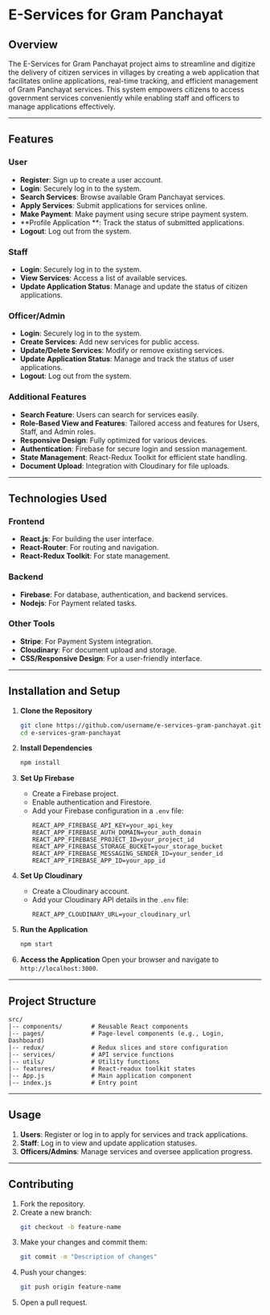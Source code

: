 # E-Services for Gram Panchayat

## Overview
The E-Services for Gram Panchayat project aims to streamline and digitize the delivery of citizen services in villages by creating a web application that facilitates online applications, real-time tracking, and efficient management of Gram Panchayat services. This system empowers citizens to access government services conveniently while enabling staff and officers to manage applications effectively.

---

## Features

### **User**
- **Register**: Sign up to create a user account.
- **Login**: Securely log in to the system.
- **Search Services**: Browse available Gram Panchayat services.
- **Apply Services**: Submit applications for services online.
- **Make Payment**: Make payment using secure stripe payment system.
- **Profile Application **: Track the status of submitted applications.
- **Logout**: Log out from the system.

### **Staff**
- **Login**: Securely log in to the system.
- **View Services**: Access a list of available services.
- **Update Application Status**: Manage and update the status of citizen applications.

### **Officer/Admin**
- **Login**: Securely log in to the system.
- **Create Services**: Add new services for public access.
- **Update/Delete Services**: Modify or remove existing services.
- **Update Application Status**: Manage and track the status of user applications.
- **Logout**: Log out from the system.

### Additional Features
- **Search Feature**: Users can search for services easily.
- **Role-Based View and Features**: Tailored access and features for Users, Staff, and Admin roles.
- **Responsive Design**: Fully optimized for various devices.
- **Authentication**: Firebase for secure login and session management.
- **State Management**: React-Redux Toolkit for efficient state handling.
- **Document Upload**: Integration with Cloudinary for file uploads.

---

## Technologies Used

### **Frontend**
- **React.js**: For building the user interface.
- **React-Router**: For routing and navigation.
- **React-Redux Toolkit**: For state management.

### **Backend**
- **Firebase**: For database, authentication, and backend services.
- **Nodejs**: For Payment related tasks.
  
### **Other Tools**
- **Stripe**: For Payment System integration.
- **Cloudinary**: For document upload and storage.
- **CSS/Responsive Design**: For a user-friendly interface.

---

## Installation and Setup

1. **Clone the Repository**
   ```bash
   git clone https://github.com/username/e-services-gram-panchayat.git
   cd e-services-gram-panchayat
   ```

2. **Install Dependencies**
   ```bash
   npm install
   ```

3. **Set Up Firebase**
   - Create a Firebase project.
   - Enable authentication and Firestore.
   - Add your Firebase configuration in a `.env` file:
     ```env
     REACT_APP_FIREBASE_API_KEY=your_api_key
     REACT_APP_FIREBASE_AUTH_DOMAIN=your_auth_domain
     REACT_APP_FIREBASE_PROJECT_ID=your_project_id
     REACT_APP_FIREBASE_STORAGE_BUCKET=your_storage_bucket
     REACT_APP_FIREBASE_MESSAGING_SENDER_ID=your_sender_id
     REACT_APP_FIREBASE_APP_ID=your_app_id
     ```

4. **Set Up Cloudinary**
   - Create a Cloudinary account.
   - Add your Cloudinary API details in the `.env` file:
     ```env
     REACT_APP_CLOUDINARY_URL=your_cloudinary_url
     ```

5. **Run the Application**
   ```bash
   npm start
   ```

6. **Access the Application**
   Open your browser and navigate to `http://localhost:3000`.

---

## Project Structure

```plaintext
src/
|-- components/        # Reusable React components
|-- pages/             # Page-level components (e.g., Login, Dashboard)
|-- redux/             # Redux slices and store configuration
|-- services/          # API service functions
|-- utils/             # Utility functions
|-- features/          # React-readux toolkit states
|-- App.js             # Main application component
|-- index.js           # Entry point
```

---

## Usage

1. **Users**: Register or log in to apply for services and track applications.
2. **Staff**: Log in to view and update application statuses.
3. **Officers/Admins**: Manage services and oversee application progress.

---

## Contributing

1. Fork the repository.
2. Create a new branch:
   ```bash
   git checkout -b feature-name
   ```
3. Make your changes and commit them:
   ```bash
   git commit -m "Description of changes"
   ```
4. Push your changes:
   ```bash
   git push origin feature-name
   ```
5. Open a pull request.
   
